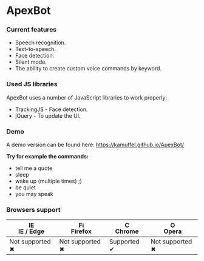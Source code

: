 # ApexBot

### Current features
* Speech recognition.
* Text-to-speech.
* Face detection.
* Silent mode.
* The ability to create custom voice commands by keyword.

### Used JS libraries
ApexBot uses a number of JavaScript libraries to work properly:

* TrackingJS - Face detection.
* jQuery - To update the UI.

### Demo
A demo version can be found here: https://kamuffel.github.io/ApexBot/

__Try for example the commands:__ 
* tell me a quote 
* sleep 
* wake up (multiple times) ;)
* be quiet
* you may speak

### Browsers support

| <img src="https://raw.githubusercontent.com/godban/browsers-support-badges/master/src/images/edge.png" alt="IE / Edge" width="16px" height="16px" /></br>IE / Edge | <img src="https://raw.githubusercontent.com/godban/browsers-support-badges/master/src/images/firefox.png" alt="Firefox" width="16px" height="16px" /></br>Firefox | <img src="https://raw.githubusercontent.com/godban/browsers-support-badges/master/src/images/chrome.png" alt="Chrome" width="16px" height="16px" /></br>Chrome | <img src="https://raw.githubusercontent.com/godban/browsers-support-badges/master/src/images/opera.png" alt="Opera" width="16px" height="16px" /></br>Opera |
| --------- | --------- | --------- | --------- |
| Not supported ✖ | Not supported ✖ | Supported ✔ | Not supported ✖
